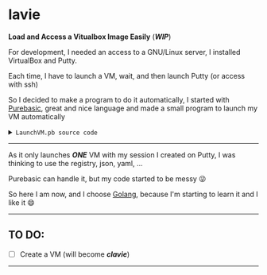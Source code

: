 # lavie

**Load and Access a Vitualbox Image Easily** (___WIP___)

For development, I needed an access to a GNU/Linux server, I installed VirtualBox and Putty.

Each time, I have to launch a VM, wait, and then launch Putty (or access with ssh)

So I decided to make a program to do it automatically, I started with [Purebasic](http://www.purebasic.com), 
great and nice language and made a small program to launch my VM automatically

<details><summary markdown="span"><code>LaunchVM.pb source code</code></summary>

```BlitzBasic
; For the directory get the env variable:
; VBOX_INSTALL_PATH or VBOX_MSI_INSTALL_PATH
;VBoxManage_dir.s = GetEnvironmentVariable("VBOX_INSTALL_PATH")
VBoxManage_dir.s = GetEnvironmentVariable("VBOX_MSI_INSTALL_PATH")
;VBoxManage_dir.s = "c:\Program Files\Oracle\VirtualBox\"

VBoxManage_program.s = "VBoxManage.exe"

vm_name.s = Chr(34) + "Ubuntu 16.04.3 Server" + Chr(34)
vm_username.s = "your_username"
vm_password.s = "your_password"

; "c:\Program Files\Oracle\VirtualBox\VBoxManage.exe" startvm "Ubuntu 16.04.3 Server" --type headless
key_start.s = "startvm"
key_start_headless.s = "--type headless"

; "c:\Program Files\Oracle\VirtualBox\VBoxManage.exe" guestproperty get "Ubuntu 16.04.3 Server" /VirtualBox/GuestInfo/Net/0/V4/IP
key_search.s = "guestproperty get"
key_search_IP.s = "/VirtualBox/GuestInfo/Net/0/V4/IP"

; "c:\Program Files\Oracle\VirtualBox\VBoxManage.exe" controlvm "Ubuntu 16.04.3 Server" poweroff
key_stop.s = "controlvm"
key_stop_poweroff.s = "poweroff" ;"acpipowerbutton"

key_user.s = "--username " + vm_username + " --password " + vm_password

parameter_start.s = key_start + " " + vm_name + " " + key_start_headless
parameter_check.s = key_search + " " + vm_name + " " + key_search_IP
parameter_stop.s = key_stop + " " + vm_name + " " + key_stop_poweroff

; C:\app\putty\PUTTY.EXE -load "Ubuntu 16.04.3 LTS" -l <vm_username>
putty_program_dir.s = "C:\app\tools\putty\"
putty_program.s = "PUTTY.EXE"
putty_param.s = "-load"

putty_session.s = Chr(34) + "Ubuntu 16.04.3 LTS" + Chr(34)

putty_vm_user_login.s = "-l " + vm_username + " -pw " + vm_password

putty_parameter.s = putty_param + " " + putty_session + " " + putty_vm_user_login

get_value.i = #False
output.s = ""

Procedure.s _readProgramData(ProgramID.i)
    Protected result.s

    *buffer = AllocateMemory(250)
    ReadProgramData(ProgramID, *buffer, 250)
    result = PeekS(*buffer, -1, #PB_Ascii)
    FreeMemory(*buffer)

    ProcedureReturn result
EndProcedure

If OpenConsole("LaunchVM")
    PrintN("LaunchVM v0.16"):PrintN("")

    ; First run VM
    PrintN("Waiting for VM " + vm_name + " to power on...")
    VBoxManage_start.i = RunProgram(VBoxManage_dir + VBoxManage_program, parameter_start, "", #PB_Program_Hide | #PB_Program_Wait)

    If VBoxManage_start
        ; Checking
        Print("Waiting for the VM to be ready to connect")
        VBoxManage_check.i = RunProgram(VBoxManage_dir + VBoxManage_program, parameter_check, "", #PB_Program_Open | #PB_Program_Read | #PB_Program_Error)
        If VBoxManage_check
            If AvailableProgramOutput(VBoxManage_check)
                output = ReadProgramString(VBoxManage_check)
            Else
                output = _readProgramData(VBoxManage_check)
            EndIf
            output = ReplaceString(output, Chr(13)+Chr(10), "")
            CloseProgram(VBoxManage_check)

            While get_value = #False
                If output <> "No value set!"
                    get_value = #True
                Else
                    VBoxManage_check.i = RunProgram(VBoxManage_dir + VBoxManage_program, parameter_check, "", #PB_Program_Open | #PB_Program_Read | #PB_Program_Error)
                    If AvailableProgramOutput(VBoxManage_check)
                        output = ReadProgramString(VBoxManage_check)
                    Else
                        output = _readProgramData(VBoxManage_check)
                    EndIf
                    output = ReplaceString(output, Chr(13)+Chr(10), "")
                    CloseProgram(VBoxManage_check)

                    If Random(4) = 1 : Print(".") : EndIf
                    ; Just wait a little before checking again
                    Delay(250)
                EndIf
            Wend

            IP.s = Mid(output, 8)
            PrintN("")
            PrintN("IP " + IP + " is UP, ready to connect...")

            PrintN("Launching PUTTY with session " + putty_session)
            putty_prg = RunProgram(putty_program_dir + putty_program, putty_parameter, "", #PB_Program_Wait)
            If putty_prg = 0
                PrintN("ERROR: Cannot launch " + Chr(34) + putty_program_dir + putty_program + Chr(34))
            EndIf

            ; Because we're using #PB_Program_Wait for putty, in the console it's waiting
            ; We quitted PUTTY, we can stop the vm
            PrintN("Waiting for VM " + vm_name + " to power off...")
            RunProgram(VBoxManage_dir + VBoxManage_program, parameter_stop, "", #PB_Program_Hide | #PB_Program_Wait)
            PrintN("...Done")
        EndIf
    EndIf
    CloseConsole()
EndIf
```

</details>

- - - -

As it only launches ___ONE___ VM with my session I created on Putty, I was thinking to use the registry, json, yaml, ...

Purebasic can handle it, but my code started to be messy :stuck_out_tongue_winking_eye:

So here I am now, and I choose [Golang](https://golang.org/), because I'm starting to learn it and I like it :smile:

- - - -

## __TO DO__:

- [ ] Create a VM (will become ___clavie___)
- - - -
